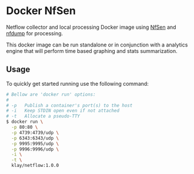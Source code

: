 # Docker NfSen

Netflow collector and local processing Docker image using [NfSen](http://nfsen.sourceforge.net/)
and [nfdump](https://github.com/phaag/nfdump) for processing.

This docker image can be run standalone or in conjunction with a analytics engine that will perform
time based graphing and stats summarization.

## Usage

To quickly get started running use the following command:

```bash
# Bellow are 'docker run' options:
#
# -p   Publish a container's port(s) to the host
# -i   Keep STDIN open even if not attached
# -t   Allocate a pseudo-TTY
$ docker run \
  -p 80:80 \
  -p 4739:4739/udp \
  -p 6343:6343/udp \
  -p 9995:9995/udp \
  -p 9996:9996/udp \
  -i \
  -t \
  klay/netflow:1.0.0
```
